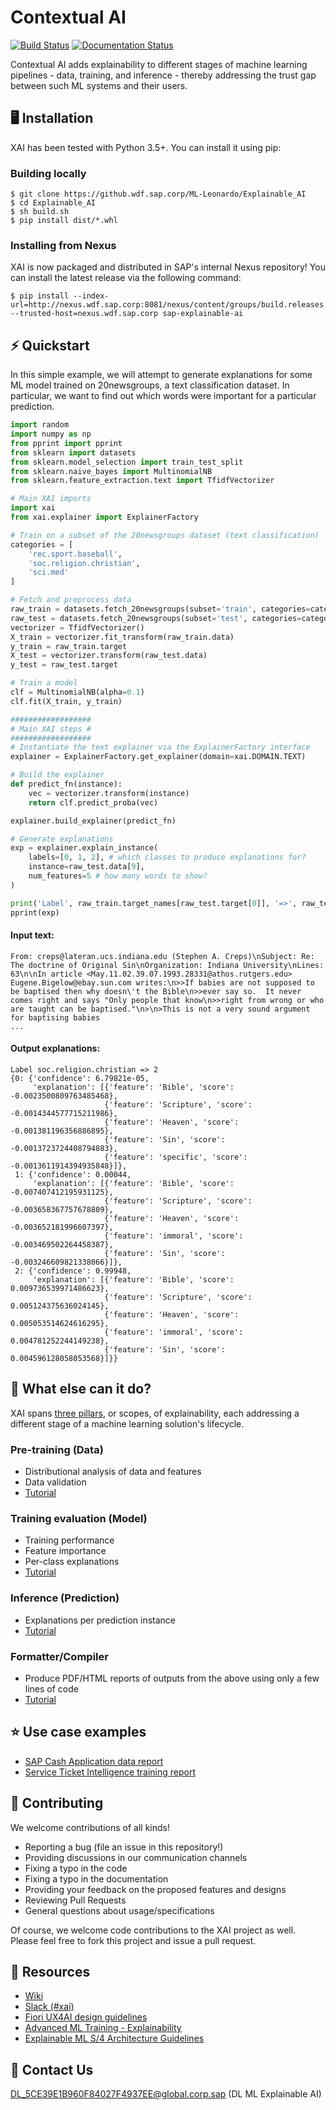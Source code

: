 Contextual AI
==============

[![Build Status](https://jenkins.ml.only.sap/buildStatus/icon?job=Explainable_AI%2Fmaster)](https://jenkins.ml.only.sap/job/Explainable_AI/job/master/)
[![Documentation Status](https://readthedocs.org/projects/contextual-ai/badge/?version=latest)](https://contextual-ai.readthedocs.io/en/latest/?badge=latest)


Contextual AI adds explainability to different stages of machine learning pipelines - data, training, and inference - thereby addressing the trust gap between such ML systems and their users.

## 🖥 Installation

XAI has been tested with Python 3.5+. You can install it using pip:

### Building locally

````
$ git clone https://github.wdf.sap.corp/ML-Leonardo/Explainable_AI
$ cd Explainable_AI
$ sh build.sh
$ pip install dist/*.whl
````

### Installing from Nexus

XAI is now packaged and distributed in SAP's internal Nexus repository! You can install the latest release via the following command:

```
$ pip install --index-url=http://nexus.wdf.sap.corp:8081/nexus/content/groups/build.releases.pypi/simple/ --trusted-host=nexus.wdf.sap.corp sap-explainable-ai 

```

## ⚡️ Quickstart

In this simple example, we will attempt to generate explanations for some ML model trained on 20newsgroups, a text classification dataset. In particular, we want to find out which words were important for a particular prediction.

```python
import random
import numpy as np
from pprint import pprint
from sklearn import datasets
from sklearn.model_selection import train_test_split
from sklearn.naive_bayes import MultinomialNB
from sklearn.feature_extraction.text import TfidfVectorizer

# Main XAI imports
import xai
from xai.explainer import ExplainerFactory

# Train on a subset of the 20newsgroups dataset (text classification)
categories = [
    'rec.sport.baseball',
    'soc.religion.christian',
    'sci.med'
]

# Fetch and preprocess data
raw_train = datasets.fetch_20newsgroups(subset='train', categories=categories)
raw_test = datasets.fetch_20newsgroups(subset='test', categories=categories)
vectorizer = TfidfVectorizer()
X_train = vectorizer.fit_transform(raw_train.data)
y_train = raw_train.target
X_test = vectorizer.transform(raw_test.data)
y_test = raw_test.target

# Train a model
clf = MultinomialNB(alpha=0.1)
clf.fit(X_train, y_train)

##################
# Main XAI steps #
##################
# Instantiate the text explainer via the ExplainerFactory interface
explainer = ExplainerFactory.get_explainer(domain=xai.DOMAIN.TEXT)

# Build the explainer
def predict_fn(instance):
    vec = vectorizer.transform(instance)
    return clf.predict_proba(vec)

explainer.build_explainer(predict_fn)

# Generate explanations
exp = explainer.explain_instance(
    labels=[0, 1, 2], # which classes to produce explanations for?
    instance=raw_test.data[9],
    num_features=5 # how many words to show?
)

print('Label', raw_train.target_names[raw_test.target[0]], '=>', raw_test.target[0])
pprint(exp)
```

#### Input text:

```
From: creps@lateran.ucs.indiana.edu (Stephen A. Creps)\nSubject: Re: The doctrine of Original Sin\nOrganization: Indiana University\nLines: 63\n\nIn article <May.11.02.39.07.1993.28331@athos.rutgers.edu> Eugene.Bigelow@ebay.sun.com writes:\n>>If babies are not supposed to be baptised then why doesn\'t the Bible\n>>ever say so.  It never comes right and says "Only people that know\n>>right from wrong or who are taught can be baptised."\n>\n>This is not a very sound argument for baptising babies
...
```

#### Output explanations:

```
Label soc.religion.christian => 2
{0: {'confidence': 6.79821e-05,
     'explanation': [{'feature': 'Bible', 'score': -0.0023500809763485468},
                     {'feature': 'Scripture', 'score': -0.0014344577715211986},
                     {'feature': 'Heaven', 'score': -0.001381196356886895},
                     {'feature': 'Sin', 'score': -0.0013723724408794883},
                     {'feature': 'specific', 'score': -0.0013611914394935848}]},
 1: {'confidence': 0.00044,
     'explanation': [{'feature': 'Bible', 'score': -0.007407412195931125},
                     {'feature': 'Scripture', 'score': -0.003658367757678809},
                     {'feature': 'Heaven', 'score': -0.003652181996607397},
                     {'feature': 'immoral', 'score': -0.003469502264458387},
                     {'feature': 'Sin', 'score': -0.003246609821338066}]},
 2: {'confidence': 0.99948,
     'explanation': [{'feature': 'Bible', 'score': 0.009736539971486623},
                     {'feature': 'Scripture', 'score': 0.005124375636024145},
                     {'feature': 'Heaven', 'score': 0.005053514624616295},
                     {'feature': 'immoral', 'score': 0.004781252244149238},
                     {'feature': 'Sin', 'score': 0.004596128058053568}]}}
```



## 🚀 What else can it do?

XAI spans [three pillars](https://wiki.wdf.sap.corp/wiki/display/MLAPPS/Pillars+of+Explainability), or scopes, of explainability, each addressing a different stage of a machine learning solution's lifecycle.

### Pre-training (Data)

* Distributional analysis of data and features
* Data validation
* [Tutorial](https://github.wdf.sap.corp/pages/ML-Leonardo/Explainable_AI/data_module_tutorial.html)

### Training evaluation (Model)

* Training performance
* Feature importance
* Per-class explanations
* [Tutorial](https://github.wdf.sap.corp/pages/ML-Leonardo/Explainable_AI/training_module.html)

### Inference (Prediction)

* Explanations per prediction instance
* [Tutorial](https://github.wdf.sap.corp/pages/ML-Leonardo/Explainable_AI/inference_module.html)

### Formatter/Compiler

* Produce PDF/HTML reports of outputs from the above using only a few lines of code
* [Tutorial](https://github.wdf.sap.corp/pages/ML-Leonardo/Explainable_AI/compiler_module_tutorial.html)

## ⭐️ Use case examples

* [SAP Cash Application data report](https://wiki.wdf.sap.corp/wiki/download/attachments/2123358216/training_report.pdf?version=1&modificationDate=1563243859000&api=v2)
* [Service Ticket Intelligence training report](https://wiki.wdf.sap.corp/wiki/display/MLAPPS/Service+Ticket+Intelligence+-+Training+Report?preview=/2123358161/2162139944/sti_sample_training_report.pdf)

## 🤝 Contributing

We welcome contributions of all kinds!

- Reporting a bug (file an issue in this repository!)
- Providing discussions in our communication channels
- Fixing a typo in the code
- Fixing a typo in the documentation
- Providing your feedback on the proposed features and designs
- Reviewing Pull Requests
- General questions about usage/specifications

Of course, we welcome code contributions to the XAI project as well. Please feel free to fork this project and issue a pull request.

## 📙 Resources

- [Wiki](https://wiki.wdf.sap.corp/wiki/pages/viewpage.action?pageId=2098642718)
- [Slack (#xai)](https://sap-ml.slack.com/messages/CHJMDJB17)
- [Fiori UX4AI design guidelines](https://ux.wdf.sap.corp/fiori-design-web/explainable-ai/)
- [Advanced ML Training - Explainability](https://github.wdf.sap.corp/ML-Leonardo/ML-Advanced-Trainings/tree/master/explainability)
- [Explainable ML S/4 Architecture Guidelines](https://jam4.sapjam.com/groups/pi0IqJnjso67tPOaOehICd/documents/q3EYBiNRJSLGBuvtrk5kG9/slide_viewer)

## 📧 Contact Us

DL_5CE39E1B960F84027F4937EE@global.corp.sap (DL ML Explainable AI)
